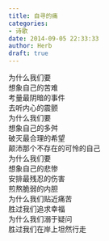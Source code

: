 ```yaml
---  
title: 自寻的痛  
categories:  
- 诗歌  
date: 2014-09-05 22:33:33  
author: Herb  
draft: true
---  
```

为什么我们要  
想象自己的苦难  
考量最阴暗的事件  
去听内心的震颤    
为什么我们要  
想象自己的多舛  
破灭最合理的希望  
颠沛那个不存在的可怜的自己    
为什么我们要  
想象自己的悲惨  
安排最残忍的伤害  
煎熬脆弱的内胆    
为什么我们贴近痛苦  
胜过我们追求幸福  
为什么我们溺于疑问  
胜过我们在岸上坦然行走  
